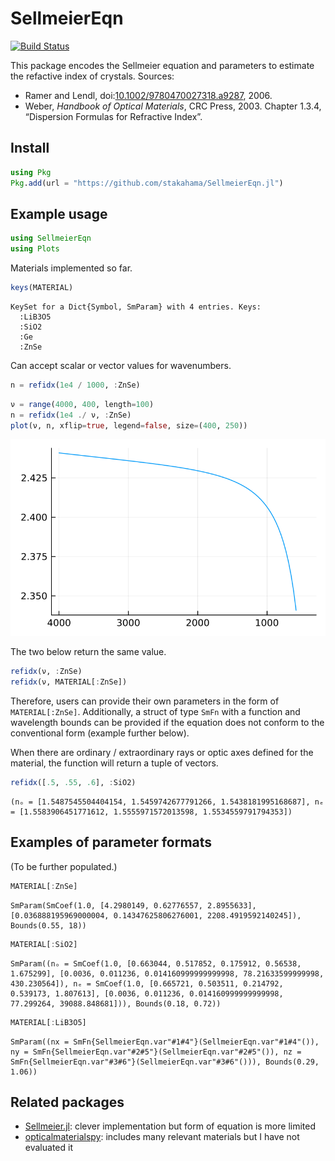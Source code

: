 # SellmeierEqn


[![Build
Status](https://github.com/stakahama/SellmeierEqn.jl/actions/workflows/CI.yml/badge.svg?branch=main)](https://github.com/stakahama/SellmeierEqn.jl/actions/workflows/CI.yml?query=branch%3Amain)

This package encodes the Sellmeier equation and parameters to estimate
the refactive index of crystals. Sources:

- Ramer and Lendl,
  doi:[10.1002/9780470027318.a9287](https://doi.org/10.1002/9780470027318.a9287),
  2006.
- Weber, *Handbook of Optical Materials*, CRC Press, 2003. Chapter
  1.3.4, “Dispersion Formulas for Refractive Index”.

## Install

``` julia
using Pkg
Pkg.add(url = "https://github.com/stakahama/SellmeierEqn.jl")
```

## Example usage

``` julia
using SellmeierEqn
using Plots
```

Materials implemented so far.

``` julia
keys(MATERIAL)
```

    KeySet for a Dict{Symbol, SmParam} with 4 entries. Keys:
      :LiB3O5
      :SiO2
      :Ge
      :ZnSe

Can accept scalar or vector values for wavenumbers.

``` julia
n = refidx(1e4 / 1000, :ZnSe)
```

``` julia
ν = range(4000, 400, length=100)
n = refidx(1e4 ./ ν, :ZnSe)
plot(ν, n, xflip=true, legend=false, size=(400, 250))
```

![](README_files/figure-commonmark/cell-5-output-1.svg)

The two below return the same value.

``` julia
refidx(ν, :ZnSe)
refidx(ν, MATERIAL[:ZnSe])
```

Therefore, users can provide their own parameters in the form of
`MATERIAL[:ZnSe]`. Additionally, a struct of type `SmFn` with a function
and wavelength bounds can be provided if the equation does not conform
to the conventional form (example further below).

When there are ordinary / extraordinary rays or optic axes defined for
the material, the function will return a tuple of vectors.

``` julia
refidx([.5, .55, .6], :SiO2)
```

    (nₒ = [1.5487545504404154, 1.5459742677791266, 1.5438181995168687], nₑ = [1.5583906451771612, 1.5555971572013598, 1.5534559791794353])

## Examples of parameter formats

(To be further populated.)

``` julia
MATERIAL[:ZnSe]
```

    SmParam(SmCoef(1.0, [4.2980149, 0.62776557, 2.8955633], [0.036888195969000004, 0.14347625806276001, 2208.4919592140245]), Bounds(0.55, 18))

``` julia
MATERIAL[:SiO2]
```

    SmParam((nₒ = SmCoef(1.0, [0.663044, 0.517852, 0.175912, 0.56538, 1.675299], [0.0036, 0.011236, 0.014160999999999998, 78.21633599999998, 430.230564]), nₑ = SmCoef(1.0, [0.665721, 0.503511, 0.214792, 0.539173, 1.807613], [0.0036, 0.011236, 0.014160999999999998, 77.299264, 39088.848681])), Bounds(0.18, 0.72))

``` julia
MATERIAL[:LiB3O5]
```

    SmParam((nx = SmFn{SellmeierEqn.var"#1#4"}(SellmeierEqn.var"#1#4"()), ny = SmFn{SellmeierEqn.var"#2#5"}(SellmeierEqn.var"#2#5"()), nz = SmFn{SellmeierEqn.var"#3#6"}(SellmeierEqn.var"#3#6"())), Bounds(0.29, 1.06))

## Related packages

- [Sellmeier.jl](https://github.com/jagot/Sellmeier.jl): clever
  implementation but form of equation is more limited
- [opticalmaterialspy](https://github.com/jtambasco/opticalmaterialspy):
  includes many relevant materials but I have not evaluated it
